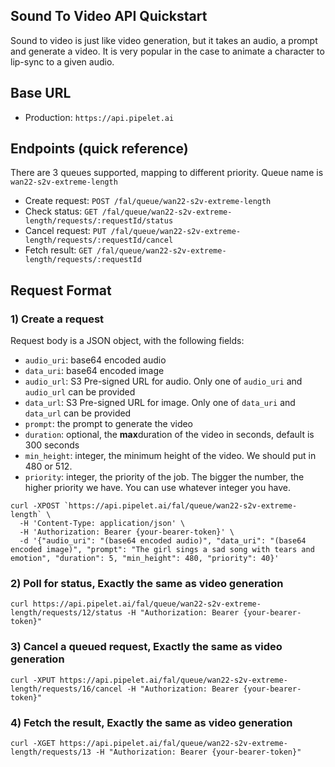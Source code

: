 ## Sound To Video API Quickstart

Sound to video is just like video generation, but it takes an audio, a prompt and generate a video.
It is very popular in the case to animate a character to lip-sync to a given audio.

## Base URL

- Production: `https://api.pipelet.ai`

## Endpoints (quick reference)

There are 3 queues supported, mapping to different priority. Queue name is `wan22-s2v-extreme-length`

- Create request: `POST /fal/queue/wan22-s2v-extreme-length`
- Check status: `GET /fal/queue/wan22-s2v-extreme-length/requests/:requestId/status`
- Cancel request: `PUT /fal/queue/wan22-s2v-extreme-length/requests/:requestId/cancel`
- Fetch result: `GET /fal/queue/wan22-s2v-extreme-length/requests/:requestId`

## Request Format

### 1) Create a request
Request body is a JSON object, with the following fields:
- `audio_uri`: base64 encoded audio
- `data_uri`: base64 encoded image
- `audio_url`: S3 Pre-signed URL for audio. Only one of `audio_uri` and `audio_url` can be provided
- `data_url`: S3 Pre-signed URL for image. Only one of `data_uri` and `data_url` can be provided
- `prompt`: the prompt to generate the video
- `duration`: optional, the **max**duration of the video in seconds, default is 300 seconds
- `min_height`: integer, the minimum height of the video. We should put in 480 or 512. 
- `priority`: integer, the priority of the job. The bigger the number, the higher priority we have. You can use whatever integer you have.

```
curl -XPOST `https://api.pipelet.ai/fal/queue/wan22-s2v-extreme-length` \
  -H 'Content-Type: application/json' \
  -H 'Authorization: Bearer {your-bearer-token}' \
  -d '{"audio_uri": "(base64 encoded audio)", "data_uri": "(base64 encoded image)", "prompt": "The girl sings a sad song with tears and emotion", "duration": 5, "min_height": 480, "priority": 40}'
```

### 2) Poll for status, Exactly the same as video generation

```
curl https://api.pipelet.ai/fal/queue/wan22-s2v-extreme-length/requests/12/status -H "Authorization: Bearer {your-bearer-token}"
```

### 3) Cancel a queued request, Exactly the same as video generation

```
curl -XPUT https://api.pipelet.ai/fal/queue/wan22-s2v-extreme-length/requests/16/cancel -H "Authorization: Bearer {your-bearer-token}"
```

### 4) Fetch the result, Exactly the same as video generation

```
curl -XGET https://api.pipelet.ai/fal/queue/wan22-s2v-extreme-length/requests/13 -H "Authorization: Bearer {your-bearer-token}"
```
